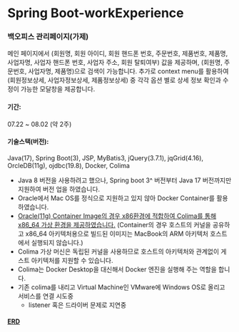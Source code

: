 # Spring Boot-workExperience 

### 백오피스 관리페이지(가제) 
메인 페이지에서 (회원명, 회원 아이디, 회원 핸드폰 번호, 주문번호, 제품번호, 제품명, 사업자명, 사업자 핸드폰 번호, 사업자 주소, 회원 탈퇴여부) 값을 제공하며, (회원명, 주문번호, 사업자명, 제품명)으로 검색이 가능합니다. 
추가로 context menu를 활용하여 (회원정보상세, 사업자정보상세, 제품정보상세) 중 각각 옵션 별로 상세 정보 확인과 수정이 가능한 모달창을 제공합니다. 
#### 기간: 
07.22 ~ 08.02 (약 2주) 
#### 기술스택(버전): 
Java(17), Spring Boot(3), JSP, MyBatis3, jQuery(3.7.1), jqGrid(4.16), OrcleDB(11g), ojdbc(19.8), Docker, Colima 
- Java 8 버전을 사용하려고 했으나, Spring boot 3^ 버전부터 Java 17 버전까지만 지원하여 버전 업을 하였습니다. 
- Oracle에서 Mac OS를 정식으로 지원하고 있지 않아 Docker Container를 활용하였습니다. 
- [Oracle(11g) Container Image의 경우 x86환경에 적합하여 Colima를 통해 x86_64 가상 환경을 제공하였습니다.](https://github.com/gvenzl/oci-oracle-xe/issues/63) (Container의 경우 호스트의 커널을 공유하고 x86_64 아키텍처용으로 빌드된 이미지는 MacBook의 ARM 아키텍처 호스트에서 실행되지 않습니다.) 
- Colima 가상 머신은 독립된 커널을 사용하므로 호스트의 아키텍처와 관계없이 게스트 아키텍처를 지원할 수 있습니다. 
- Colima는 Docker Desktop을 대신해서 Docker 엔진을 실행해 주는 역할을 합니다.
- 기존 colima를 내리고 Virtual Machine인 VMware에 Windows OS로 올리고 서비스를 연결 시도중
  - listener 혹은 드라이버 문제로 지연중
#### [ERD](https://www.erdcloud.com/d/nD2WNk2GJWYL3mLNH)
